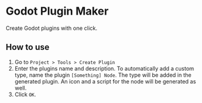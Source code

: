 # Godot Plugin Maker

Create Godot plugins with one click.

## How to use

1. Go to `Project > Tools > Create Plugin`
2. Enter the plugins name and description.
   To automatically add a custom type, name the plugin `[Something] Node`.
   The type will be added in the generated plugin. An icon and a script for the node will be generated as well.
3. Click `OK`.

